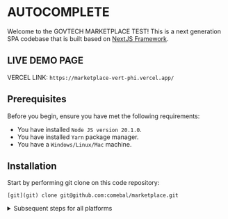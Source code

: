 # AUTOCOMPLETE

Welcome to the GOVTECH MARKETPLACE TEST! This is a next generation SPA codebase that is built based on
[NextJS Framework](https://nextjs.org/docs/getting-started).

## LIVE DEMO PAGE
VERCEL LINK: `https://marketplace-vert-phi.vercel.app/`

## Prerequisites

Before you begin, ensure you have met the following requirements:

- You have installed `Node JS version 20.1.0`.
- You have installed `Yarn` package manager.
- You have a `Windows/Linux/Mac` machine.

## Installation

Start by performing git clone on this code repository:

```
[git](git) clone git@github.com:comebal/marketplace.git
```

<details><summary>Subsequent steps for all platforms</summary>

```
nvm install 20.1.0
nvm use 20.1.0
yarn install
```

To run development mode, follow these steps:

1. Move the working directory `cd <marketplace>`
2. Make sure we install the dependencies beforehand with this command `yarn`
3. run this command `yarn dev`
4. Go to http://localhost:3000
